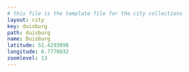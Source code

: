 ```yaml
---
# this file is the template file for the city collections
layout: city
key: duisburg
path: duisburg
name: Duisburg
latitude: 51.4293898
longitude: 6.7770832
zoomlevel: 13
---
```

